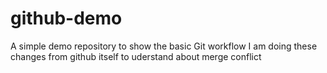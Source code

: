 # github-demo
A simple  demo repository to show the basic Git workflow
I am doing these changes from github itself to uderstand about merge conflict
